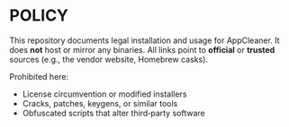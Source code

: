 # POLICY

This repository documents legal installation and usage for AppCleaner. It does **not** host or mirror any binaries. All links point to **official** or **trusted** sources (e.g., the vendor website, Homebrew casks).

Prohibited here:
- License circumvention or modified installers
- Cracks, patches, keygens, or similar tools
- Obfuscated scripts that alter third‑party software
